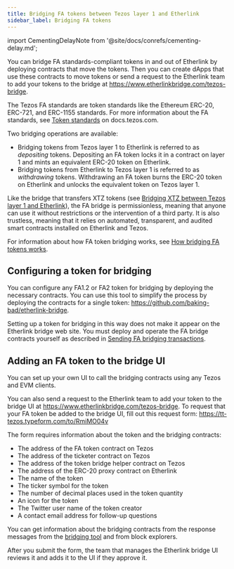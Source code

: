 ```yaml
---
title: Bridging FA tokens between Tezos layer 1 and Etherlink
sidebar_label: Bridging FA tokens
---
```


import CementingDelayNote from '@site/docs/conrefs/cementing-delay.md';

You can bridge FA standards-compliant tokens in and out of Etherlink by deploying contracts that move the tokens.
Then you can create dApps that use these contracts to move tokens or send a request to the Etherlink team to add your tokens to the bridge at https://www.etherlinkbridge.com/tezos-bridge.

The Tezos FA standards are token standards like the Ethereum ERC-20, ERC-721, and ERC-1155 standards.
For more information about the FA standards, see [Token standards](https://docs.tezos.com/architecture/tokens#token-standards) on docs.tezos.com.

Two bridging operations are available:

- Bridging tokens from Tezos layer 1 to Etherlink is referred to as _depositing_ tokens.
Depositing an FA token locks it in a contract on layer 1 and mints an equivalent ERC-20 token on Etherlink.
- Bridging tokens from Etherlink to Tezos layer 1 is referred to as _withdrawing_ tokens.
Withdrawing an FA token burns the ERC-20 token on Etherlink and unlocks the equivalent token on Tezos layer 1.

Like the bridge that transfers XTZ tokens (see [Bridging XTZ between Tezos layer 1 and Etherlink](/bridging/bridging-tezos)), the FA bridge is permissionless, meaning that anyone can use it without restrictions or the intervention of a third party.
It is also trustless, meaning that it relies on automated, transparent, and audited smart contracts installed on Etherlink and Tezos.

<CementingDelayNote />

For information about how FA token bridging works, see [How bridging FA tokens works](/bridging/bridging-fa-how).

## Configuring a token for bridging

You can configure any FA1.2 or FA2 token for bridging by deploying the necessary contracts.
You can use this tool to simplify the process by deploying the contracts for a single token: https://github.com/baking-bad/etherlink-bridge.

Setting up a token for bridging in this way does not make it appear on the Etherlink bridge web site.
You must deploy and operate the FA bridge contracts yourself as described in [Sending FA bridging transactions](/bridging/bridging-fa-transactions).

## Adding an FA token to the bridge UI

You can set up your own UI to call the bridging contracts using any Tezos and EVM clients.

You can also send a request to the Etherlink team to add your token to the bridge UI at https://www.etherlinkbridge.com/tezos-bridge.
To request that your FA token be added to the bridge UI, fill out this request form: https://tt-tezos.typeform.com/to/RmiMO04v

The form requires information about the token and the bridging contracts:

- The address of the FA token contract on Tezos
- The address of the ticketer contract on Tezos
- The address of the token bridge helper contract on Tezos
- The address of the ERC-20 proxy contract on Etherlink
- The name of the token
- The ticker symbol for the token
- The number of decimal places used in the token quantity
- An icon for the token
- The Twitter user name of the token creator
- A contact email address for follow-up questions

You can get information about the bridging contracts from the response messages from the [bridging tool](https://github.com/baking-bad/etherlink-bridge) and from block explorers.

After you submit the form, the team that manages the Etherlink bridge UI reviews it and adds it to the UI if they approve it.

